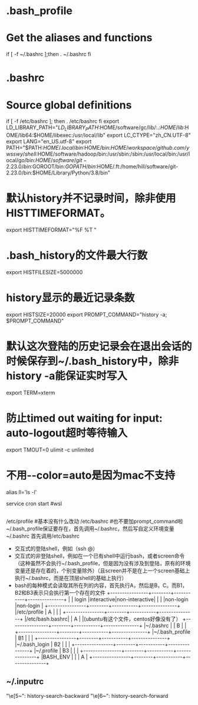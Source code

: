 # .bash_profile
# Get the aliases and functions
if [ -f ~/.bashrc ];then
  . ~/.bashrc
fi

# .bashrc
# Source global definitions
if [ -f /etc/bashrc ]; then
  . /etc/bashrc
fi
export LD_LIBRARY_PATH="$LD_LIBRARY_PATH:$HOME/software/gc/lib/:.:$HOME/lib:$HOME/lib64:$HOME/libexec:/usr/local/lib"
export LC_CTYPE="zh_CN.UTF-8"
export LANG="en_US.utf-8"
export PATH="$PATH:$HOME/.local/bin:$HOME/bin:$HOME/workspace/github.com/ywsswy/shell:$HOME/software/hadoop/bin:/usr/sbin:/sbin:/usr/local/bin:/usr/local/go/bin:$HOME/software/git-2.23.0/bin:$GOROOT/bin:$GOPATH/bin:$HOME/.ft:/home/hill/software/git-2.23.0/bin:$HOME/Library/Python/3.8/bin"
# 默认history并不记录时间，除非使用HISTTIMEFORMAT。
export HISTTIMEFORMAT="%F %T "
# .bash_history的文件最大行数
export HISTFILESIZE=5000000
# history显示的最近记录条数
export HISTSIZE=20000
export PROMPT_COMMAND="history -a; $PROMPT_COMMAND"
# 默认这次登陆的历史记录会在退出会话的时候保存到~/.bash_history中，除非history -a能保证实时写入
export TERM=xterm
# 防止timed out waiting for input: auto-logout超时等待输入
export TMOUT=0
ulimit -c unlimited
# 不用--color=auto是因为mac不支持
alias ll='ls -l'


service cron start #wsl


## 
/etc/profile #基本没有什么改动
/etc/bashrc #也不要加prompt_command啦
~/.bash_profile保证要存在，首先调用~/.bashrc，然后写自定义环境变量
~/.bashrc 首先调用/etc/bashrc

- 交互式的登陆shell，例如（ssh <user>@<host>）
- 交互式的非登陆shell，例如在一个已有shell中运行bash，或者screen命令（这种虽然不会执行~/.bash_profile，但是因为没有涉及到登陆，原有的环境变量还是存在着的，个别变量除外）（且screen并不是在上一个screen基础上执行~/.bashrc，而是在顶层shell的基础上执行）
- bash的每种模式会读取其所在列的内容，首先执行A，然后是B，C。而B1，B2和B3表示只会执行第一个存在的文件
+----------------+--------+-----------+---------------+
|                | login  |interactive|non-interactive|
|                |        |non-login  |non-login      |
+----------------+--------+-----------+---------------+
|/etc/profile    |   A    |           |               |
+----------------+--------+-----------+---------------+
|/etc/bash.bashrc|        |    A      |               |(ubuntu有这个文件，centos好像没有了）
+----------------+--------+-----------+---------------+
|~/.bashrc       |        |    B      |               |
+----------------+--------+-----------+---------------+
|~/.bash_profile |   B1   |           |               |
+----------------+--------+-----------+---------------+
|~/.bash_login   |   B2   |           |               |
+----------------+--------+-----------+---------------+
|~/.profile      |   B3   |           |               |
+----------------+--------+-----------+---------------+
|BASH_ENV        |        |           |       A       |
+----------------+--------+-----------+---------------+


## ~/.inputrc
"\e[5~": history-search-backward
"\e[6~": history-search-forward